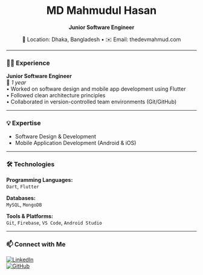 <!-- Profile Image <p align="center">
  <img src="https://your-image-url.com/profile.jpg" alt="MD Mahmudul Hasan" width="150" height="150" style="border-radius: 50%;" />
</p> -->


<h1 align="center">MD Mahmudul Hasan</h1>
<p align="center"><b>Junior Software Engineer</b></p>

<p align="center">
  📍 Location: Dhaka, Bangladesh • ✉️ Email: thedevmahmud.com  
</p>

---

### 🧑‍💻 Experience

**Junior Software Engineer**  
📆 _1 year_  
• Worked on software design and mobile app development using Flutter  
• Followed clean architecture principles  
• Collaborated in version-controlled team environments (Git/GitHub)  

---

### 💡 Expertise

- Software Design & Development  
- Mobile Application Development (Android & iOS)

---

### 🛠 Technologies

**Programming Languages:**  
`Dart`, `Flutter` 

**Databases:**  
`MySQL`, `MongoDB`

**Tools & Platforms:**  
`Git`, `Firebase`, `VS Code`, `Android Studio`

---

### 📫 Connect with Me

[![LinkedIn](https://img.shields.io/badge/LinkedIn-blue?style=flat&logo=linkedin)](https://linkedin.com/in/yourusername)  
[![GitHub](https://img.shields.io/badge/GitHub-100000?style=flat&logo=github)](https://github.com/yourusername)


